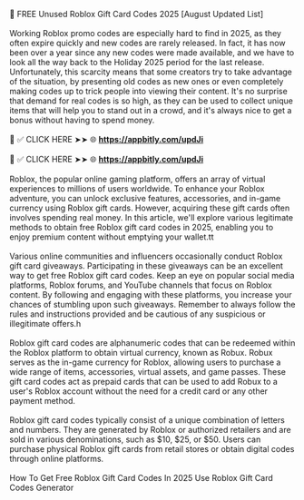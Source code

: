 💎 FREE Unused Roblox Gift Card Codes 2025 [August Updated List]
<br>
<br>Working Roblox promo codes are especially hard to find in 2025, as they often expire quickly and new codes are rarely released. In fact, it has now been over a year since any new codes were made available, and we have to look all the way back to the Holiday 2025 period for the last release. Unfortunately, this scarcity means that some creators try to take advantage of the situation, by presenting old codes as new ones or even completely making codes up to trick people into viewing their content. It's no surprise that demand for real codes is so high, as they can be used to collect unique items that will help you to stand out in a crowd, and it's always nice to get a bonus without having to spend money.
<br>
<br>📌 ✅ CLICK HERE ➤➤ 🌐 <strong>https://appbitly.com/updJi
</strong>
<br>
<br>📌 ✅ CLICK HERE ➤➤ 🌐 <strong>https://appbitly.com/updJi
</strong>
<br>
<br>Roblox, the popular online gaming platform, offers an array of virtual experiences to millions of users worldwide. To enhance your Roblox adventure, you can unlock exclusive features, accessories, and in-game currency using Roblox gift cards. However, acquiring these gift cards often involves spending real money. In this article, we'll explore various legitimate methods to obtain free Roblox gift card codes in 2025, enabling you to enjoy premium content without emptying your wallet.tt
<br>
<br>Various online communities and influencers occasionally conduct Roblox gift card giveaways. Participating in these giveaways can be an excellent way to get free Roblox gift card codes. Keep an eye on popular social media platforms, Roblox forums, and YouTube channels that focus on Roblox content. By following and engaging with these platforms, you increase your chances of stumbling upon such giveaways. Remember to always follow the rules and instructions provided and be cautious of any suspicious or illegitimate offers.h
<br>
<br>Roblox gift card codes are alphanumeric codes that can be redeemed within the Roblox platform to obtain virtual currency, known as Robux. Robux serves as the in-game currency for Roblox, allowing users to purchase a wide range of items, accessories, virtual assets, and game passes. These gift card codes act as prepaid cards that can be used to add Robux to a user's Roblox account without the need for a credit card or any other payment method.
<br>
<br>Roblox gift card codes typically consist of a unique combination of letters and numbers. They are generated by Roblox or authorized retailers and are sold in various denominations, such as $10, $25, or $50. Users can purchase physical Roblox gift cards from retail stores or obtain digital codes through online platforms.
<br>
<br>How To Get Free Roblox Gift Card Codes In 2025 Use Roblox Gift Card Codes Generator
<br>
